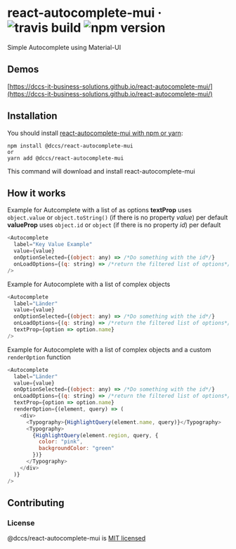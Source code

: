 # react-autocomplete-mui &middot; ![travis build](https://img.shields.io/travis/DCCS-IT-Business-Solutions/react-autocomplete-mui.svg) ![npm version](https://img.shields.io/npm/v/@dccs/react-autocomplete-mui.svg)

Simple Autocomplete using Material-UI

## Demos
[https://dccs-it-business-solutions.github.io/react-autocomplete-mui/](https://dccs-it-business-solutions.github.io/react-autocomplete-mui/)

## Installation

You should install [react-autocomplete-mui with npm or yarn](https://www.npmjs.com/package/@dccs/react-autocomplete-mui):

    npm install @dccs/react-autocomplete-mui
    or
    yarn add @dccs/react-autocomplete-mui

This command will download and install react-autocomplete-mui

## How it works

Example for Autcomplete with a list of as options
**textProp** uses `object.value` or `object.toString()` (if there is no property _value_) per default
**valueProp** uses `object.id` or `object` (if there is no property _id_) per default

```javascript
<Autocomplete
  label="Key Value Example"
  value={value}
  onOptionSelected={(object: any) => /*Do something with the id*/}
  onLoadOptions={(q: string) => /*return the filtered list of options*/ }
/>
```

Example for Autocomplete with a list of complex objects

```javascript
<Autocomplete
  label="Länder"
  value={value}
  onOptionSelected={(object: any) => /*Do something with the id*/}
  onLoadOptions={(q: string) => /*return the filtered list of options*/ }
  textProp={option => option.name}
/>
```

Example for Autocomplete with a list of complex objects and a custom `renderOption` function

```javascript
<Autocomplete
  label="Länder"
  value={value}
  onOptionSelected={(object: any) => /*Do something with the id*/}
  onLoadOptions={(q: string) => /*return the filtered list of options*/ }
  textProp={option => option.name}
  renderOption={(element, query) => (
    <div>
      <Typography>{HighlightQuery(element.name, query)}</Typography>
      <Typography>
        {HighlightQuery(element.region, query, {
          color: "pink",
          backgroundColor: "green"
        })}
      </Typography>
    </div>
  )}
/>
```

## Contributing

### License

@dccs/react-autocomplete-mui is [MIT licensed](https://github.com/facebook/react/blob/master/LICENSE)
